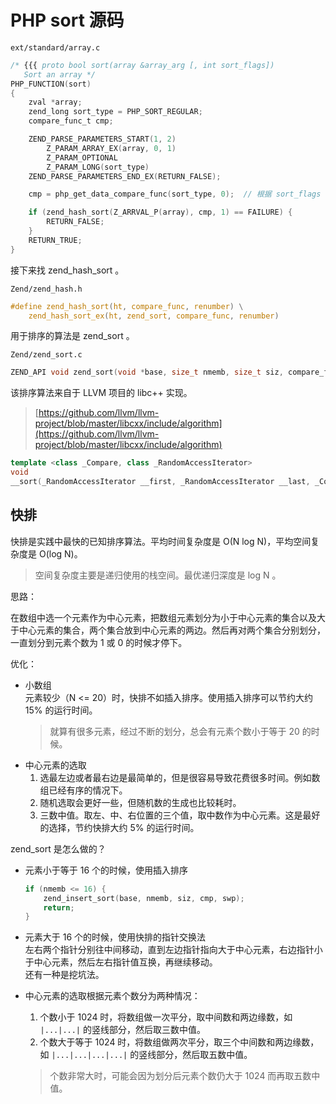 # PHP sort 源码




`ext/standard/array.c`

<!-- more -->

```c
/* {{{ proto bool sort(array &array_arg [, int sort_flags])
   Sort an array */
PHP_FUNCTION(sort)
{
	zval *array;
	zend_long sort_type = PHP_SORT_REGULAR;
	compare_func_t cmp;

	ZEND_PARSE_PARAMETERS_START(1, 2)
		Z_PARAM_ARRAY_EX(array, 0, 1)
		Z_PARAM_OPTIONAL
		Z_PARAM_LONG(sort_type)
	ZEND_PARSE_PARAMETERS_END_EX(RETURN_FALSE);

	cmp = php_get_data_compare_func(sort_type, 0);  // 根据 sort_flags 选择比较函数

	if (zend_hash_sort(Z_ARRVAL_P(array), cmp, 1) == FAILURE) {
		RETURN_FALSE;
	}
	RETURN_TRUE;
}
```

接下来找 zend_hash_sort 。

`Zend/zend_hash.h`

```c
#define zend_hash_sort(ht, compare_func, renumber) \
	zend_hash_sort_ex(ht, zend_sort, compare_func, renumber)
```

用于排序的算法是 zend_sort 。

`Zend/zend_sort.c`

```c
ZEND_API void zend_sort(void *base, size_t nmemb, size_t siz, compare_func_t cmp, swap_func_t swp)
```

该排序算法来自于 LLVM 项目的 libc++ 实现。  

> [https://github.com/llvm/llvm-project/blob/master/libcxx/include/algorithm](https://github.com/llvm/llvm-project/blob/master/libcxx/include/algorithm)

```c++
template <class _Compare, class _RandomAccessIterator>
void
__sort(_RandomAccessIterator __first, _RandomAccessIterator __last, _Compare __comp)
```

## 快排

快排是实践中最快的已知排序算法。平均时间复杂度是 O(N log N)，平均空间复杂度是 O(log N)。

> 空间复杂度主要是递归使用的栈空间。最优递归深度是 log N 。

思路：  

在数组中选一个元素作为中心元素，把数组元素划分为小于中心元素的集合以及大于中心元素的集合，两个集合放到中心元素的两边。然后再对两个集合分别划分，一直划分到元素个数为 1 或 0 的时候才停下。

优化：

- 小数组  
    元素较少（N <= 20）时，快排不如插入排序。使用插入排序可以节约大约 15% 的运行时间。  
    > 就算有很多元素，经过不断的划分，总会有元素个数小于等于 20 的时候。
- 中心元素的选取  
    1. 选最左边或者最右边是最简单的，但是很容易导致花费很多时间。例如数组已经有序的情况下。  
    2. 随机选取会更好一些，但随机数的生成也比较耗时。  
    3. 三数中值。取左、中、右位置的三个值，取中数作为中心元素。这是最好的选择，节约快排大约 5% 的运行时间。

zend_sort 是怎么做的？  

- 元素小于等于 16 个的时候，使用插入排序  
    ```c
    if (nmemb <= 16) {
        zend_insert_sort(base, nmemb, siz, cmp, swp);
        return;
    }
    ```

- 元素大于 16 个的时候，使用快排的指针交换法  
	左右两个指针分别往中间移动，直到左边指针指向大于中心元素，右边指针小于中心元素，然后左右指针值互换，再继续移动。  
    还有一种是挖坑法。

- 中心元素的选取根据元素个数分为两种情况：  
	1. 个数小于 1024 时，将数组做一次平分，取中间数和两边缘数，如 `|...|...|` 的竖线部分，然后取三数中值。
	2. 个数大于等于 1024 时，将数组做两次平分，取三个中间数和两边缘数，如 `|...|...|...|...|` 的竖线部分，然后取五数中值。  

	> 个数非常大时，可能会因为划分后元素个数仍大于 1024 而再取五数中值。



